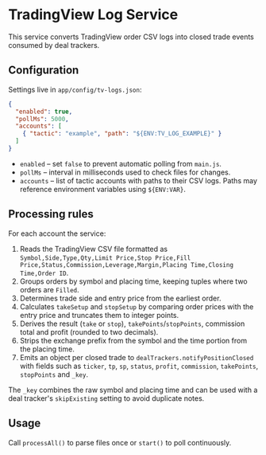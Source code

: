 # TradingView Log Service

This service converts TradingView order CSV logs into closed trade events consumed by deal trackers.

## Configuration

Settings live in `app/config/tv-logs.json`:

```json
{
  "enabled": true,
  "pollMs": 5000,
  "accounts": [
    { "tactic": "example", "path": "${ENV:TV_LOG_EXAMPLE}" }
  ]
}
```

- `enabled` – set `false` to prevent automatic polling from `main.js`.
- `pollMs` – interval in milliseconds used to check files for changes.
- `accounts` – list of tactic accounts with paths to their CSV logs. Paths may reference environment variables using `${ENV:VAR}`.

## Processing rules

For each account the service:

1. Reads the TradingView CSV file formatted as `Symbol,Side,Type,Qty,Limit Price,Stop Price,Fill Price,Status,Commission,Leverage,Margin,Placing Time,Closing Time,Order ID`.
2. Groups orders by symbol and placing time, keeping tuples where two orders are `Filled`.
3. Determines trade side and entry price from the earliest order.
4. Calculates `takeSetup` and `stopSetup` by comparing order prices with the entry price and truncates them to integer points.
5. Derives the result (`take` or `stop`), `takePoints`/`stopPoints`, commission total and profit (rounded to two decimals).
6. Strips the exchange prefix from the symbol and the time portion from the placing time.
7. Emits an object per closed trade to `dealTrackers.notifyPositionClosed` with fields such as `ticker`, `tp`, `sp`, `status`, `profit`, `commission`, `takePoints`, `stopPoints` and `_key`.

The `_key` combines the raw symbol and placing time and can be used with a deal tracker's `skipExisting` setting to avoid duplicate notes.

## Usage

Call `processAll()` to parse files once or `start()` to poll continuously.
